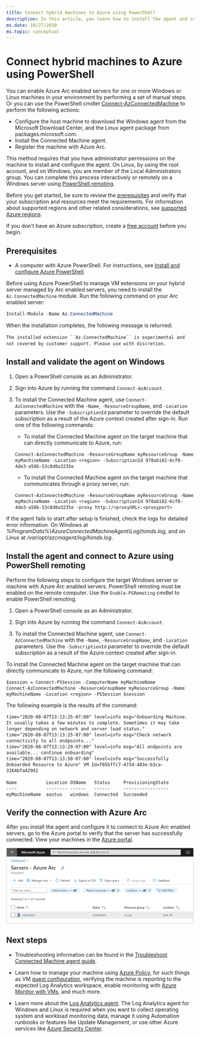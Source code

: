 ```yaml
---
title: Connect hybrid machines to Azure using PowerShell
description: In this article, you learn how to install the agent and connect a machine to Azure by using Azure Arc enabled servers using PowerShell.
ms.date: 10/27/2020
ms.topic: conceptual
---
```


# Connect hybrid machines to Azure using PowerShell

You can enable Azure Arc enabled servers for one or more Windows or Linux machines in your environment by performing a set of manual steps. Or you can use the PowerShell cmdlet [Connect-AzConnectedMachine](/powershell/module/az.connectedmachine/remove-azconnectedmachine) to perform the following actions:

- Configure the host machine to download the Windows agent from the Microsoft Download Center, and the Linux agent package from packages.microsoft.com.
- Install the Connected Machine agent.
- Register the machine with Azure Arc.

This method requires that you have administrator permissions on the machine to install and configure the agent. On Linux, by using the root account, and on Windows, you are member of the Local Administrators group. You can complete this process interactively or remotely on a Windows server using [PowerShell remoting](/powershell/scripting/learn/ps101/08-powershell-remoting).

Before you get started, be sure to review the [prerequisites](agent-overview.md#prerequisites) and verify that your subscription and resources meet the requirements. For information about supported regions and other related considerations, see [supported Azure regions](overview.md#supported-regions).

If you don't have an Azure subscription, create a [free account](https://azure.microsoft.com/free/?WT.mc_id=A261C142F) before you begin.

## Prerequisites

- A computer with Azure PowerShell. For instructions, see [Install and configure Azure PowerShell](/powershell/azure/).

Before using Azure PowerShell to manage VM extensions on your hybrid server managed by Arc enabled servers, you need to install the `Az.ConnectedMachine` module. Run the following command on your Arc enabled server:

```powershell
Install-Module -Name Az.ConnectedMachine
```

When the installation completes, the following message is returned:

`The installed extension ``Az.ConnectedMachine`` is experimental and not covered by customer support. Please use with discretion.`

## Install and validate the agent on Windows

1. Open a PowerShell console as an Administrator.

2. Sign into Azure by running the command `Connect-AzAccount`.

3. To install the Connected Machine agent, use `Connect-AzConnectedMachine` with the `-Name`, `-ResourceGroupName`, and `-Location` parameters. Use the `-SubscriptionId` parameter to override the default subscription as a result of the Azure context created after sign-in. Run one of the following commands:

    * To install the Connected Machine agent on the target machine that can directly communicate to Azure, run:

    ```azurepowershell
    Connect-AzConnectedMachine -ResourceGroupName myResourceGroup -Name myMachineName -Location <region> -SubscriptionId 978ab182-6cf0-4de3-a58b-53c8d0a3235e
    ```
    
    * To install the Connected Machine agent on the target machine that communicates through a proxy server, run:
    
    ```azurepowershell
    Connect-AzConnectedMachine -ResourceGroupName myResourceGroup -Name myMachineName -Location <region> -SubscriptionId 978ab182-6cf0-4de3-a58b-53c8d0a3235e -proxy http://<proxyURL>:<proxyport>
    ```

If the agent fails to start after setup is finished, check the logs for detailed error information. On Windows at *%ProgramData%\AzureConnectedMachineAgent\Log\himds.log*, and on Linux at */var/opt/azcmagent/log/himds.log*.

## Install the agent and connect to Azure using PowerShell remoting

Perform the following steps to configure the target Windows server or machine with Azure Arc enabled servers. PowerShell remoting must be enabled on the remote computer. Use the `Enable-PSRemoting` cmdlet to enable PowerShell remoting.

1. Open a PowerShell console as an Administrator.

2. Sign into Azure by running the command `Connect-AzAccount`.

3. To install the Connected Machine agent, use `Connect-AzConnectedMachine` with the `-Name`, `-ResourceGroupName`, and `-Location` parameters. Use the `-SubscriptionId` parameter to override the default subscription as a result of the Azure context created after sign-in.

To install the Connected Machine agent on the target machine that can directly communicate to Azure, run the following command:

```azurepowershell
$session = Connect-PSSession -ComputerName myMachineName
Connect-AzConnectedMachine -ResourceGroupName myResourceGroup -Name myMachineName -Location <region> -PSSession $session
```

The following example is the results of the command:

```azurepowershell
time="2020-08-07T13:13:25-07:00" level=info msg="Onboarding Machine. It usually takes a few minutes to complete. Sometimes it may take longer depending on network and server load status."
time="2020-08-07T13:13:25-07:00" level=info msg="Check network connectivity to all endpoints..."
time="2020-08-07T13:13:29-07:00" level=info msg="All endpoints are available... continue onboarding"
time="2020-08-07T13:13:50-07:00" level=info msg="Successfully Onboarded Resource to Azure" VM Id=f65bffc7-4734-483e-b3ca-3164bfa42941

Name           Location OSName   Status     ProvisioningState
----           -------- ------   ------     -----------------
myMachineName  eastus   windows  Connected  Succeeded
```

## Verify the connection with Azure Arc

After you install the agent and configure it to connect to Azure Arc enabled servers, go to the Azure portal to verify that the server has successfully connected. View your machines in the [Azure portal](https://portal.azure.com).

![A successful server connection](./media/onboard-portal/arc-for-servers-successful-onboard.png)

## Next steps

* Troubleshooting information can be found in the [Troubleshoot Connected Machine agent guide](troubleshoot-agent-onboard.md).

* Learn how to manage your machine using [Azure Policy](../../governance/policy/overview.md), for such things as VM [guest configuration](../../governance/policy/concepts/guest-configuration.md), verifying the machine is reporting to the expected Log Analytics workspace, enable monitoring with [Azure Monitor with VMs](../../azure-monitor/insights/vminsights-enable-policy.md), and much more.

* Learn more about the [Log Analytics agent](../../azure-monitor/platform/log-analytics-agent.md). The Log Analytics agent for Windows and Linux is required when you want to collect operating system and workload monitoring data, manage it using Automation runbooks or features like Update Management, or use other Azure services like [Azure Security Center](../../security-center/security-center-introduction.md).